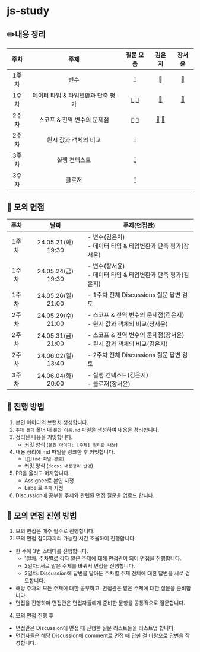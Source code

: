 # js-study

## ✏️내용 정리

| 주차  |                주제                |                                                                                                                                                질문 모음                                                                                                                                                 |                          **김은지**                           |          **장서윤**           |
| :---: | :--------------------------------: | :------------------------------------------------------------------------------------------------------------------------------------------------------------------------------------------------------------------------------------------------------------------------------------------------------: | :-----------------------------------------------------------: | :---------------------------: |
| 1주차 |                변수                |                                                                                                  [`🍎`](https://github.com/publdaze/js-study/discussions/categories/%EB%B3%80%EC%88%98?discussions_q=)                                                                                                   |                     [📝](변수/김은지.md)                      |     [📝](변수/장서윤.md)      |
| 1주차 | 데이터 타입 & 타입변환과 단축 평가 | [`🍏`](https://github.com/publdaze/js-study/discussions/categories/%EB%8D%B0%EC%9D%B4%ED%84%B0-%ED%83%80%EC%9E%85?discussions_q=) [`🍊`](https://github.com/publdaze/js-study/discussions/categories/%ED%83%80%EC%9E%85%EB%B3%80%ED%99%98%EA%B3%BC-%EB%8B%A8%EC%B6%95-%ED%8F%89%EA%B0%80?discussions_q=) |                 [📝](데이터%20타입/김은지.md)                 | [📝](데이터%20타입/장서윤.md) |
| 2주차 |    스코프 & 전역 변수의 문제점     |               [`🍋`](https://github.com/publdaze/js-study/discussions/categories/%EC%8A%A4%EC%BD%94%ED%94%84?discussions_q=) [`🥥`](https://github.com/publdaze/js-study/discussions/categories/%EC%A0%84%EC%97%AD-%EB%B3%80%EC%88%98%EC%9D%98-%EB%AC%B8%EC%A0%9C%EC%A0%90?discussions_q=)               | [📝](스코프/김은지.md) [📝](전역%20변수의%20문제점/김은지.md) |
| 2주차 |       원시 값과 객체의 비교        |                                                                 [`🍉`](https://github.com/publdaze/js-study/discussions/categories/%EC%9B%90%EC%8B%9C-%EA%B0%92%EA%B3%BC-%EA%B0%9D%EC%B2%B4%EC%9D%98-%EB%B9%84%EA%B5%90?discussions_q=)                                                                  |                                                               |
| 3주차 |           실행 컨텍스트            |                                                                                [`🍒`](https://github.com/publdaze/js-study/discussions/categories/%EC%8B%A4%ED%96%89%EC%BB%A8%ED%85%8D%EC%8A%A4%ED%8A%B8?discussions_q=)                                                                                 |                                                               |
| 3주차 |               클로저               |                                                                                              [`🍈`](https://github.com/publdaze/js-study/discussions/categories/%ED%81%B4%EB%A1%9C%EC%A0%80?discussions_q=)                                                                                              |                                                               |

## 🙊 모의 면접

| 주차  |        날짜        | 주제(면접관)                                                              |
| :---: | :----------------: | ------------------------------------------------------------------------- |
| 1주차 | 24.05.21(화) 19:30 | - 변수(김은지)<br/>- 데이터 타입 & 타입변환과 단축 평가(장서윤)           |
| 1주차 | 24.05.24(금) 19:30 | - 변수(장서윤)<br/>- 데이터 타입 & 타입변환과 단축 평가(김은지)           |
| 1주차 | 24.05.26(일) 21:00 | - 1주차 전체 Discussions 질문 답변 검토                                   |
| 2주차 | 24.05.29(수) 21:00 | - 스코프 & 전역 변수의 문제점(김은지)<br/>- 원시 값과 객체의 비교(장서윤) |
| 2주차 | 24.05.31(금) 21:00 | - 스코프 & 전역 변수의 문제점(장서윤)<br/>- 원시 값과 객체의 비교(김은지) |
| 2주차 | 24.06.02(일) 13:40 | - 2주차 전체 Discussions 질문 답변 검토                                   |
| 3주차 | 24.06.04(화) 20:00 | - 실행 컨택스트(김은지)<br/>- 클로저(장서윤)                              |

## 📌 진행 방법

1. 본인 아이디의 브랜치 생성합니다.
2. `주제 폴더` 폴더 내 `본인 이름.md` 파일을 생성하여 내용을 정리합니다.
3. 정리된 내용을 커밋합니다.
   - 커밋 양식 (`본인 아이디: [주제] 정리한 내용`)
4. 내용 정리에 md 파일을 링크한 후 커밋합니다.
   - `[📝](md 파일 경로)`
   - 커밋 양식 (`docs: 내용정리 반영`)
5. PR을 올리고 머지합니다.
   - Assignee로 본인 지정
   - Label로 `주제` 지정
6. Discussion에 공부한 주제와 관련된 면접 질문을 업로드 합니다.

## 📌 모의 면접 진행 방법

1. 모의 면접은 매주 필수로 진행합니다.
2. 모의 면접 참여자끼리 가능한 시간 조율하여 진행합니다.

- 한 주에 3번 스터디를 진행합니다.
  - 1일차: 주차별로 각자 맡은 주제에 대해 면접관이 되어 면접을 진행합니다.
  - 2일차: 서로 맡은 주제를 바꿔서 면접을 진행합니다.
  - 3일차: Discussion에 답변을 달아둔 주차별 주제 전체에 대한 답변을 서로 검토합니다.
- 해당 주차의 모든 주제에 대한 공부하고, 면접관은 맡은 주제에 대한 질문을 준비합니다.
- 면접을 진행하며 면접관은 면접자들에게 준비한 문항을 공통적으로 질문합니다.

4. 모의 면접 진행 후

- 면접관은 Discussion에 면접 때 진행한 질문 리스트들을 리스트업 합니다.
- 면접자들은 해당 Discussion에 comment로 면접 때 답한 걸 바탕으로 답변을 작성합니다.

